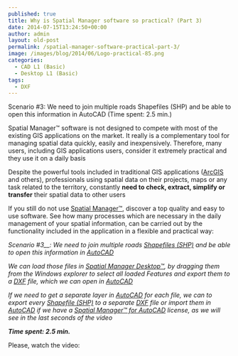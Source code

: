 ```yaml
---
published: true
title: Why is Spatial Manager software so practical? (Part 3)
date: 2014-07-15T13:24:50+00:00
author: admin
layout: old-post
permalink: /spatial-manager-software-practical-part-3/
image: /images/blog/2014/06/Logo-practical-85.png
categories:
  - CAD L1 (Basic)
  - Desktop L1 (Basic)
tags:
  - DXF
---
```

Scenario #3: We need to join multiple roads Shapefiles (SHP) and be able to open this information in AutoCAD (Time spent: 2.5 min.)

<!--more-->

Spatial Manager™ software is not designed to compete with most of the existing GIS applications on the market. It really is a complementary tool for managing spatial data quickly, easily and inexpensively. Therefore, many users, including GIS applications users, consider it extremely practical and they use it on a daily basis

Despite the powerful tools included in traditional GIS applications (<a title="ESRI ArcGIS page" href="http://www.esri.com/software/arcgis" target="_blank" rel="nofollow">ArcGIS</a> and others), professionals using spatial data on their projects, maps or any task related to the territory, constantly **need to check, extract, simplify or transfer** their spatial data to other users

If you still do not use <a title="Spatial Manager web" href="/">Spatial Manager™</a>, discover a top quality and easy to use software. See how many processes which are necessary in the daily management of your spatial information, can be carried out by the functionality included in the application in a flexible and practical way:

_<span>Scenario #3</span>__<span>:</span> We need to join multiple roads <a title="Shapefiles (SHP) wiki" href="http://es.wikipedia.org/wiki/Shapefile" target="_blank" rel="nofollow">Shapefiles (SHP)</a> and be able to open this information in <a title="AutoCAD page" href="http://www.autodesk.com/products/autocad/overview" target="_blank" rel="nofollow">AutoCAD</a>_

_We can load those files in <a title="Spatial Manager Desktop™ product page" href="/spm-desktop/" target="_blank" rel="nofollow">Spatial Manager Desktop™</a>, by dragging them from the Windows explorer to select all loaded Features and export them to a <a title="DXF file wiki" href="http://es.wikipedia.org/wiki/DXF" target="_blank" rel="nofollow">DXF</a> file, which we can open in <a title="AutoCAD page" href="http://www.autodesk.com/products/autocad/overview" target="_blank" rel="nofollow">AutoCAD</a>_

_If we need to get a separate layer in <a title="AutoCAD page" href="http://www.autodesk.com/products/autocad/overview" target="_blank" rel="nofollow">AutoCAD</a> for each file, we can to export every <a title="Shapefiles (SHP) wiki" href="http://es.wikipedia.org/wiki/Shapefile" target="_blank" rel="nofollow">Shapefile (SHP)</a> to a separate <a title="DXF file wiki" href="http://es.wikipedia.org/wiki/DXF" target="_blank" rel="nofollow">DXF</a> file or import them in <a title="AutoCAD page" href="http://www.autodesk.com/products/autocad/overview" target="_blank" rel="nofollow">AutoCAD</a> if we have a <a title="Spatial Manager™ for AutoCAD product page" href="/spm-forautocad/" target="_blank" rel="nofollow">Spatial Manager™ for AutoCAD</a> license, as we will see in the last seconds of the video_

**_Time spent: 2.5 min._**
  
Please, watch the video: